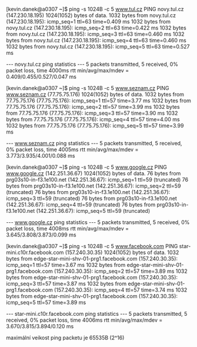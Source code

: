 [kevin.danek@a0307 ~]$ ping -s 1024B -c 5 www.tul.cz
PING novy.tul.cz (147.230.18.195) 1024(1052) bytes of data.
1032 bytes from novy.tul.cz (147.230.18.195): icmp_seq=1 ttl=63 time=0.409 ms
1032 bytes from novy.tul.cz (147.230.18.195): icmp_seq=2 ttl=63 time=0.422 ms
1032 bytes from novy.tul.cz (147.230.18.195): icmp_seq=3 ttl=63 time=0.460 ms
1032 bytes from novy.tul.cz (147.230.18.195): icmp_seq=4 ttl=63 time=0.460 ms
1032 bytes from novy.tul.cz (147.230.18.195): icmp_seq=5 ttl=63 time=0.527 ms

--- novy.tul.cz ping statistics ---
5 packets transmitted, 5 received, 0% packet loss, time 4000ms
rtt min/avg/max/mdev = 0.409/0.455/0.527/0.047 ms

[kevin.danek@a0307 ~]$ ping -s 1024B -c 5 www.seznam.cz
PING www.seznam.cz (77.75.75.176) 1024(1052) bytes of data.
1032 bytes from 77.75.75.176 (77.75.75.176): icmp_seq=1 ttl=57 time=3.77 ms
1032 bytes from 77.75.75.176 (77.75.75.176): icmp_seq=2 ttl=57 time=3.99 ms
1032 bytes from 77.75.75.176 (77.75.75.176): icmp_seq=3 ttl=57 time=3.90 ms
1032 bytes from 77.75.75.176 (77.75.75.176): icmp_seq=4 ttl=57 time=4.00 ms
1032 bytes from 77.75.75.176 (77.75.75.176): icmp_seq=5 ttl=57 time=3.99 ms

--- www.seznam.cz ping statistics ---
5 packets transmitted, 5 received, 0% packet loss, time 4005ms
rtt min/avg/max/mdev = 3.773/3.935/4.001/0.088 ms

[kevin.danek@a0307 ~]$ ping -s 1024B -c 5 www.google.cz
PING www.google.cz (142.251.36.67) 1024(1052) bytes of data.
76 bytes from prg03s10-in-f3.1e100.net (142.251.36.67): icmp_seq=1 ttl=59 (truncated)
76 bytes from prg03s10-in-f3.1e100.net (142.251.36.67): icmp_seq=2 ttl=59 (truncated)
76 bytes from prg03s10-in-f3.1e100.net (142.251.36.67): icmp_seq=3 ttl=59 (truncated)
76 bytes from prg03s10-in-f3.1e100.net (142.251.36.67): icmp_seq=4 ttl=59 (truncated)
76 bytes from prg03s10-in-f3.1e100.net (142.251.36.67): icmp_seq=5 ttl=59 (truncated)

--- www.google.cz ping statistics ---
5 packets transmitted, 5 received, 0% packet loss, time 4008ms
rtt min/avg/max/mdev = 3.645/3.808/3.873/0.099 ms

[kevin.danek@a0307 ~]$ ping -s 1024B -c 5 www.facebook.com
PING star-mini.c10r.facebook.com (157.240.30.35) 1024(1052) bytes of data.
1032 bytes from edge-star-mini-shv-01-prg1.facebook.com (157.240.30.35): icmp_seq=1 ttl=57 time=3.67 ms
1032 bytes from edge-star-mini-shv-01-prg1.facebook.com (157.240.30.35): icmp_seq=2 ttl=57 time=3.89 ms
1032 bytes from edge-star-mini-shv-01-prg1.facebook.com (157.240.30.35): icmp_seq=3 ttl=57 time=3.87 ms
1032 bytes from edge-star-mini-shv-01-prg1.facebook.com (157.240.30.35): icmp_seq=4 ttl=57 time=3.74 ms
1032 bytes from edge-star-mini-shv-01-prg1.facebook.com (157.240.30.35): icmp_seq=5 ttl=57 time=3.89 ms

--- star-mini.c10r.facebook.com ping statistics ---
5 packets transmitted, 5 received, 0% packet loss, time 4006ms
rtt min/avg/max/mdev = 3.670/3.815/3.894/0.120 ms

maximální veikost ping packetu je 65535B (2^16)